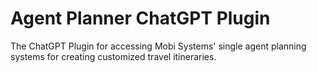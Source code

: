 # Agent Planner ChatGPT Plugin
The ChatGPT Plugin for accessing Mobi Systems' single agent planning systems for creating customized travel itineraries.
